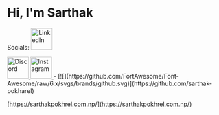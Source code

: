 
# Hi, I'm Sarthak



Socials:
<a href="https://www.linkedin.com/in/sarthak-pokhrel/" target="_blank">
  <img src="https://github.com/FortAwesome/Font-Awesome/raw/6.x/svgs/brands/linkedin.svg" width="50" height="50" alt="LinkedIn">
</a>

<a href="https://discordapp.com/users/691999880377401383" target="_blank">
  <img src="https://github.com/FortAwesome/Font-Awesome/raw/6.x/svgs/brands/discord.svg" width="50" height="50" alt="Discord">
</a>

<a href="https://www.instagram.com/igoformineigottoshine" target="_blank">
  <img src="https://github.com/FortAwesome/Font-Awesome/raw/6.x/svgs/brands/instagram.svg" width="50" height="50" alt="Instagram">
</a>
<!-- - [Email](mailto:sarthak.whenever@gmail.com) -->
- [![](https://github.com/FortAwesome/Font-Awesome/raw/6.x/svgs/brands/github.svg)](https://github.com/sarthak-pokharel)
<!-- - [Portfolio](https://portfolio.sarthakpokhrel.com.np/) -->






  [https://sarthakpokhrel.com.np/](https://sarthakpokhrel.com.np/)


